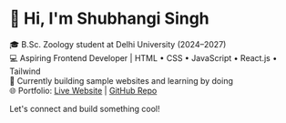 # 👋 Hi, I'm Shubhangi Singh

🎓 B.Sc. Zoology student at Delhi University (2024–2027)  
💻 Aspiring Frontend Developer | HTML • CSS • JavaScript • React.js • Tailwind  
🧪 Currently building sample websites and learning by doing  
🌐 Portfolio: [Live Website](https://shubhangisin8989-sample-website.netlify.app/) | [GitHub Repo](https://github.com/Shubhangisin8989/Sample_Website)  

Let's connect and build something cool!
